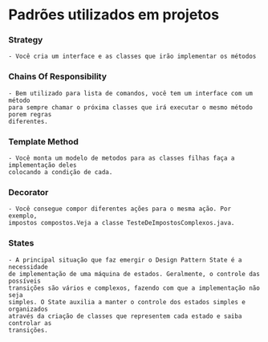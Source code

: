 # Padrões utilizados em projetos

### Strategy
    - Você cria um interface e as classes que irão implementar os métodos
    
### Chains Of Responsibility
    - Bem utilizado para lista de comandos, você tem um interface com um método
    para sempre chamar o próxima classes que irá executar o mesmo método porem regras
    diferentes.
    
### Template Method
    - Você monta um modelo de metodos para as classes filhas faça a implementação deles 
    colocando a condição de cada.

### Decorator
    - Você consegue compor diferentes ações para o mesma ação. Por exemplo,
    impostos compostos.Veja a classe TesteDeImpostosComplexos.java.

### States
    - A principal situação que faz emergir o Design Pattern State é a necessidade 
    de implementação de uma máquina de estados. Geralmente, o controle das possíveis 
    transições são vários e complexos, fazendo com que a implementação não seja 
    simples. O State auxilia a manter o controle dos estados simples e organizados 
    através da criação de classes que representem cada estado e saiba controlar as 
    transições.